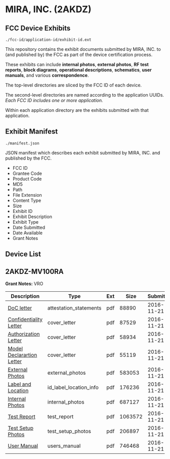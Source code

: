 # MIRA, INC. (2AKDZ)
## FCC Device Exhibits

```
./fcc-id/application-id/exhibit-id.ext
```

This repository contains the exhibit documents submitted by MIRA, INC. to (and published by) the FCC as part of the device certification process.

These exhibits can include **internal photos**, **external photos**, **RF test reports**, **block diagrams**, **operational descriptions**, **schematics**, **user manuals**, and various **correspondence**.

The top-level directories are sliced by the FCC ID of each device.

The second-level directories are named according to the application UUIDs. *Each FCC ID includes one or more application.*

Within each application directory are the exhibits submitted with that application. 

## Exhibit Manifest

```
./manifest.json
```

JSON manifest which describes each exhibit submitted by MIRA, INC. and published by the FCC.

- FCC ID
- Grantee Code
- Product Code
- MD5
- Path
- File Extension
- Content Type
- Size
- Exhibit ID
- Exhibit Description
- Exhibit Type
- Date Submitted
- Date Available
- Grant Notes

## Device List
## 2AKDZ-MV100RA
**Grant Notes:** VRO

| Description | Type | Ext | Size | Submitted | Available |
| ----------- | ---- | --- | ---- | --------- | --------- |
| [DoC letter](2AKDZ-MV100RA/1c52e53dd4f0703a656d7cc0fdc125aa/3201852.pdf) | attestation_statements | pdf | 88890 | 2016-11-21 | 2016-11-21 |
| [Confidentiality Letter](2AKDZ-MV100RA/1c52e53dd4f0703a656d7cc0fdc125aa/3201850.pdf) | cover_letter | pdf | 87529 | 2016-11-21 | 2016-11-21 |
| [Authorization Letter](2AKDZ-MV100RA/1c52e53dd4f0703a656d7cc0fdc125aa/3201851.pdf) | cover_letter | pdf | 58934 | 2016-11-21 | 2016-11-21 |
| [Model Declarartion Letter](2AKDZ-MV100RA/1c52e53dd4f0703a656d7cc0fdc125aa/3201855.pdf) | cover_letter | pdf | 55119 | 2016-11-21 | 2016-11-21 |
| [External Photos](2AKDZ-MV100RA/1c52e53dd4f0703a656d7cc0fdc125aa/3201847.pdf) | external_photos | pdf | 583053 | 2016-11-21 | 2016-11-21 |
| [Label and Location](2AKDZ-MV100RA/1c52e53dd4f0703a656d7cc0fdc125aa/3201854.pdf) | id_label_location_info | pdf | 176236 | 2016-11-21 | 2016-11-21 |
| [Internal Photos](2AKDZ-MV100RA/1c52e53dd4f0703a656d7cc0fdc125aa/3201848.pdf) | internal_photos | pdf | 687127 | 2016-11-21 | 2016-11-21 |
| [Test Report](2AKDZ-MV100RA/1c52e53dd4f0703a656d7cc0fdc125aa/3201853.pdf) | test_report | pdf | 1063572 | 2016-11-21 | 2016-11-21 |
| [Test Setup Photos](2AKDZ-MV100RA/1c52e53dd4f0703a656d7cc0fdc125aa/3201846.pdf) | test_setup_photos | pdf | 206897 | 2016-11-21 | 2016-11-21 |
| [User Manual](2AKDZ-MV100RA/1c52e53dd4f0703a656d7cc0fdc125aa/3201849.pdf) | users_manual | pdf | 746468 | 2016-11-21 | 2016-11-21 |
